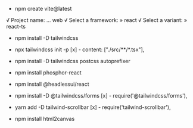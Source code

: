 -  npm create vite@latest

√ Project name: ... web
√ Select a framework: » react
√ Select a variant: » react-ts

- npm install -D tailwindcss
- npx tailwindcss init -p
[x] - content: ["./src/**/*.tsx"],

- npm install -D tailwindcss postcss autoprefixer

- npm install phosphor-react

- npm install @headlessui/react

- npm install -D @tailwindcss/forms
[x] - require('@tailwindcss/forms'),

- yarn add -D tailwind-scrollbar
[x] - require('tailwind-scrollbar'),

- npm install html2canvas
